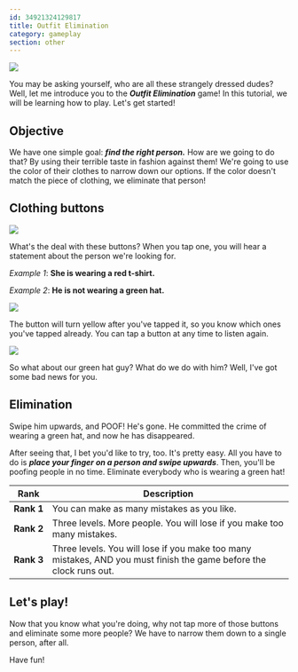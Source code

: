 ```yaml
---
id: 34921324129817
title: Outfit Elimination
category: gameplay
section: other
---
```

![](https://help.studycat.com/hc/article_attachments/34921324100889)

You may be asking yourself, who are all these strangely dressed dudes? Well, let me introduce you to the ***Outfit Elimination*** game! In this tutorial, we will be learning how to play. Let's get started!

## Objective

We have one simple goal: ***find the right person.*** How are we going to do that? By using their terrible taste in fashion against them! We're going to use the color of their clothes to narrow down our options. If the color doesn't match the piece of clothing, we eliminate that person!

## Clothing buttons

**![](https://help.studycat.com/hc/article_attachments/34921310348441)**

What's the deal with these buttons? When you tap one, you will hear a statement about the person we're looking for.

*Example 1*: **She is wearing a red t-shirt.**

*Example 2*: **He is not wearing a green hat.**

![](https://help.studycat.com/hc/article_attachments/34921324104985)  

The button will turn yellow after you've tapped it, so you know which ones you've tapped already. You can tap a button at any time to listen again.

![](https://help.studycat.com/hc/article_attachments/34921324114329)

So what about our green hat guy? What do we do with him? Well, I've got some bad news for you.

## Elimination

Swipe him upwards, and POOF! He's gone. He committed the crime of wearing a green hat, and now he has disappeared.

After seeing that, I bet you'd like to try, too. It's pretty easy. All you have to do is ***place your finger on a person and swipe upwards***. Then, you'll be poofing people in no time. Eliminate everybody who is wearing a green hat!

| Rank | Description |
| --- | --- |
| **Rank&nbsp;1** | You can make as many mistakes as you like. |
| **Rank&nbsp;2** | Three levels. More people. You will lose if you make too many mistakes. |
| **Rank&nbsp;3** | Three levels. You will lose if you make too many mistakes, AND you must finish the game before the clock runs out. |

## Let's play!

Now that you know what you're doing, why not tap more of those buttons and eliminate some more people? We have to narrow them down to a single person, after all.

Have fun!